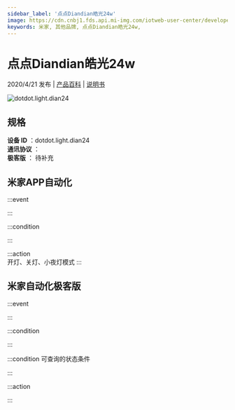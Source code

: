 ```yaml
---
sidebar_label: '点点Diandian皓光24w'
image: https://cdn.cnbj1.fds.api.mi-img.com/iotweb-user-center/developer_1679047690320Dc7POr6N.png?GalaxyAccessKeyId=AKVGLQWBOVIRQ3XLEW&Expires=9223372036854775807&Signature=2uabwlalKZ5nXCAJN2Inpaok0C8=
keywords: 米家, 其他品牌, 点点Diandian皓光24w, 
---
```

# 点点Diandian皓光24w

2020/4/21 发布 | [产品百科](https://home.mi.com/webapp/content/baike/product/index.html?model=dotdot.light.dian24/) | [说明书](https://home.mi.com/views/introduction.html?model=dotdot.light.dian24&region=cn)

![dotdot.light.dian24](https://cdn.cnbj1.fds.api.mi-img.com/iotweb-user-center/developer_1679047690320Dc7POr6N.png?GalaxyAccessKeyId=AKVGLQWBOVIRQ3XLEW&Expires=9223372036854775807&Signature=2uabwlalKZ5nXCAJN2Inpaok0C8=)

## 规格  
> 
**设备 ID** ：dotdot.light.dian24  
**通讯协议** ：  
**极客版**  ： 待补充 


## 米家APP自动化  

:::event  

:::

:::condition  

:::

:::action   
开灯、关灯、小夜灯模式
:::

## 米家自动化极客版  

:::event  

:::

:::condition  

:::

:::condition 可查询的状态条件  

:::

:::action  

:::

        
